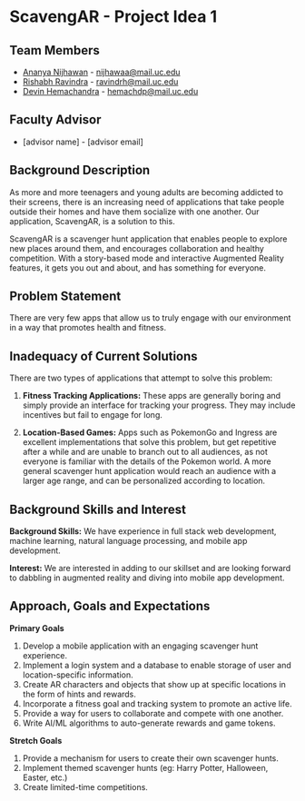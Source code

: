 # ScavengAR - Project Idea 1

## Team Members
* [Ananya Nijhawan](https://github.com/ananyanijhawan/CS5001/blob/master/Assignment1.md) - nijhawaa@mail.uc.edu
* [Rishabh Ravindra](https://github.uc.edu/ravindrh/CS5001/blob/master/README.md) - ravindrh@mail.uc.edu
* [Devin Hemachandra](https://github.com/Devinhc) - hemachdp@mail.uc.edu

## Faculty Advisor
* [advisor name] - [advisor email]

## Background Description
As more and more teenagers and young adults are becoming addicted to their screens, there is an increasing need of applications that take people outside their homes and have them socialize with one another. Our application, ScavengAR, is a solution to this.

ScavengAR is a scavenger hunt application that enables people to explore new places around them, and encourages collaboration and healthy competition. With a story-based mode and interactive Augmented Reality features, it gets you out and about, and has something for everyone.

## Problem Statement
There are very few apps that allow us to truly engage with our environment in a way that promotes health and fitness.

## Inadequacy of Current Solutions
There are two types of applications that attempt to solve this problem:
1. **Fitness Tracking Applications:** These apps are generally boring and simply provide an interface for tracking your progress. They may include incentives but fail to engage for long.

2. **Location-Based Games:** Apps such as PokemonGo and Ingress are excellent implementations that solve this problem, but get repetitive after a while and are unable to branch out to all audiences, as not everyone is familiar with the details of the Pokemon world. A more general scavenger hunt application would reach an audience with a larger age range, and can be personalized according to location.

## Background Skills and Interest
**Background Skills:** We have experience in full stack web development, machine learning, natural language processing, and mobile app development.

**Interest:** We are interested in adding to our skillset and are looking forward to dabbling in augmented reality and diving into mobile app development.

## Approach, Goals and Expectations
**Primary Goals**
1. Develop a mobile application with an engaging scavenger hunt experience.
2. Implement a login system and a database to enable storage of user and location-specific information.
3. Create AR characters and objects that show up at specific locations in the form of hints and rewards.
4. Incorporate a fitness goal and tracking system to promote an active life.
5. Provide a way for users to collaborate and compete with one another.
6. Write AI/ML algorithms to auto-generate rewards and game tokens.

**Stretch Goals**
1. Provide a mechanism for users to create their own scavenger hunts.
2. Implement themed scavenger hunts (eg: Harry Potter, Halloween, Easter, etc.)
3. Create limited-time competitions.

